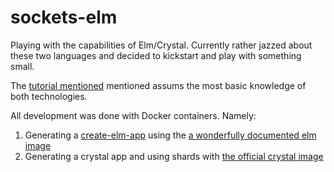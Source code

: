 # sockets-elm

Playing with the capabilities of Elm/Crystal. 
Currently rather jazzed about these two languages 
and decided to kickstart and play with something small. 

The [tutorial mentioned][1] mentioned assums the most basic knowledge of both technologies. 

All development was done with Docker containers. Namely:

1. Generating a [create-elm-app][2] using the [a wonderfully documented elm image][3]
1. Generating a crystal app and using shards with [the official crystal image][4]

[1]: https://medium.com/@zenitram.oiram/a-beginners-guide-to-websockets-in-elm-and-crystal-8f510c28eb61#.ds2syrj2f
[2]: https://github.com/halfzebra/create-elm-app
[3]: https://hub.docker.com/r/codesimple/elm/
[4]: https://hub.docker.com/r/crystallang/crystal/
